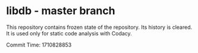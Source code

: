 # libdb - master branch

This repository contains frozen state of the repository.
Its history is cleared. It is used only for static code
analysis with Codacy.

Commit Time: 1710828853